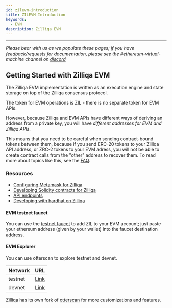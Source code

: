 ```yaml
---
id: zilevm-introduction
title: ZILEVM Introduction
keywords:
  - EVM
description: Zilliqa EVM
---
```


---

_Please bear with us as we populate these pages; if you have feedback/requests
for documentation, please see the #ethereum-virtual-machine channel on
[discord](https://discord.gg/nKznfCaZxy)_

## Getting Started with Zilliqa EVM

The Zilliqa EVM implementation is written as an execution engine and state storage on top of the Zilliqa consensus protocol.

The token for EVM operations is ZIL - there is no separate token for EVM
APIs.

However, because Zilliqa and EVM APIs have different ways of
deriving an address from a private key, you will have _different addresses for EVM and Zilliqa APIs_.

This means that you need to be careful when sending contract-bound
tokens between them, because if you send ERC-20 tokens to your Zilliqa
API address, or ZRC-2 tokens to your EVM adress, you will not be able
to create contract calls from the "other" address to recover them. To
read more about topics like this, see the
[FAQ](../../faq/faq-introduction.md).

### Resources

- [Configuring Metamask for Zilliqa](../onboard/onboard-metamask.md)
- [Developing Solidity contracts for Zilliqa](../developer-onboarding/dev-onboarding-introduction.md)
- [API endpoints](../../api/introduction/api-endpoints.md)
- [Developing with hardhat on Zilliqa](../../developers/guides/developing-with-hardhat.md)

#### EVM testnet faucet

You can use the
[testnet faucet](../../developers/developer-toolings/dev-tools-faucet.md) to add
ZIL to your EVM account; just paste your ethereum address (given by your wallet)
into the faucet destination address.

#### EVM Explorer

You can use otterscan to explore testnet and devnet.

| Network | URL                                            |
| :------ | :--------------------------------------------- |
| testnet | [Link](https://otterscan.testnet.zilliqa.com/) |
| devnet  | [Link](https://otterscan.devnet.zilliqa.com/)  |

Zilliqa has its own fork of [otterscan](https://github.com/Zilliqa/otterscan) for more customizations and features.
